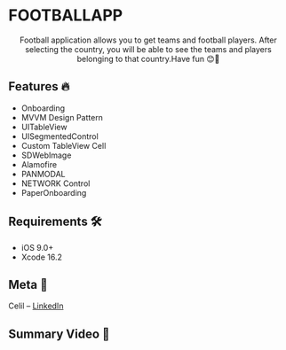 # FOOTBALLAPP
<p align="center">
    Football application allows you to get teams and football players. After selecting the country, you will be able to see the teams and players belonging to that country.Have fun 😊🎉
    </p>
    
## Features 🔥

- Onboarding
- MVVM Design Pattern
- UITableView
- UISegmentedControl
- Custom TableView Cell
- SDWebImage
- Alamofire
- PANMODAL
- NETWORK Control
- PaperOnboarding

## Requirements 🛠️

- iOS 9.0+
- Xcode 16.2

## Meta 🏁

Celil – [LinkedIn](https://www.linkedin.com/in/memduh-celil-aydın-444b64216/)

## Summary Video 👾  
